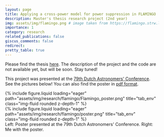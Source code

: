 ```yaml
---
layout: page
title: Applying a cross-power model for power suppression in FLAMINGO
description: Master's thesis research project (2nd year)
img: assets/img/flamingo.png # image taken from https://flamingo.strw.leidenuniv.nl/index.html
importance: 1
category: research
related_publications: false
giscus_comments: false
redirect:
pretty_table: true
---
```


Please find the thesis [here](/assets/pdf/flamingo.pdf). The description of the project and the code are not available yet, but will be soon. Stay tuned!

This project was presented at the [79th Dutch Astronomers' Conference](https://www.knvws.nl/actueel/nederlandse-astronomenconferentie-2024-13-15-mei/). See the pictures below! You can also find the poster in [pdf format](/assets/pdf/FLAMINGO_poster.pdf).

<div class="row">
    <div class="col-sm mt-3 mt-md-0">
        {% include figure.liquid loading="eager" path="assets/img/research/flamingo/Flamingo_poster.png" title="tab_env" class="img-fluid rounded z-depth-1" %}
    </div>
    <div class="col-sm mt-3 mt-md-0">
        {% include figure.liquid loading="eager" path="assets/img/research/flamingo/poster.png" title="tab_env" class="img-fluid rounded z-depth-1" %}
    </div>
</div>
<div class="caption">
    Left: Poster presented at the 79th Dutch Astronomers' Conference. Right: Me with the poster.
</div>
